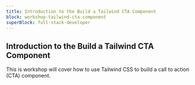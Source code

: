 ```yaml
---
title: Introduction to the Build a Tailwind CTA Component
block: workshop-tailwind-cta-component
superBlock: full-stack-developer
---
```


## Introduction to the Build a Tailwind CTA Component

This is workshop will cover how to use Tailwind CSS to build a call to action (CTA) component.
